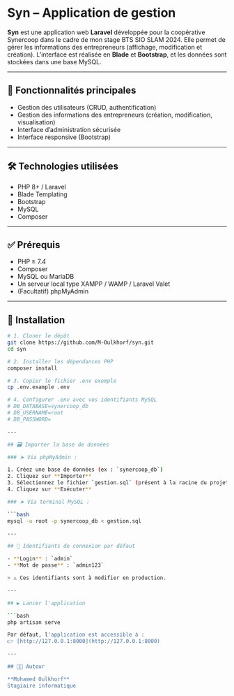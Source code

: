 # Syn – Application de gestion

**Syn** est une application web **Laravel** développée pour la coopérative Synercoop dans le cadre de mon stage BTS SIO SLAM 2024. Elle permet de gérer les informations des entrepreneurs (affichage, modification et création). L’interface est réalisée en **Blade** et **Bootstrap**, et les données sont stockées dans une base MySQL.

---

## 🧩 Fonctionnalités principales

- Gestion des utilisateurs (CRUD, authentification)
- Gestion des informations des entrepreneurs (création, modification, visualisation)
- Interface d’administration sécurisée
- Interface responsive (Bootstrap)

---

## 🛠️ Technologies utilisées

- PHP 8+ / Laravel
- Blade Templating
- Bootstrap
- MySQL
- Composer

---

## ✅ Prérequis

- PHP ≥ 7.4
- Composer
- MySQL ou MariaDB
- Un serveur local type XAMPP / WAMP / Laravel Valet
- (Facultatif) phpMyAdmin

---

## 🚀 Installation

```bash
# 1. Cloner le dépôt
git clone https://github.com/M-Oulkhorf/syn.git
cd syn

# 2. Installer les dépendances PHP
composer install

# 3. Copier le fichier .env exemple
cp .env.example .env

# 4. Configurer .env avec vos identifiants MySQL
# DB_DATABASE=synercoop_db
# DB_USERNAME=root
# DB_PASSWORD=

---

## 🗃️ Importer la base de données

### ➤ Via phpMyAdmin :

1. Créez une base de données (ex : `synercoop_db`)
2. Cliquez sur **Importer**
3. Sélectionnez le fichier `gestion.sql` (présent à la racine du projet)
4. Cliquez sur **Exécuter**

### ➤ Via terminal MySQL :

```bash
mysql -u root -p synercoop_db < gestion.sql

---

## 🔐 Identifiants de connexion par défaut

- **Login** : `admin`  
- **Mot de passe** : `admin123`

> ⚠️ Ces identifiants sont à modifier en production.

---

## ▶️ Lancer l'application

```bash
php artisan serve

Par défaut, l'application est accessible à :  
👉 [http://127.0.0.1:8000](http://127.0.0.1:8000)

---

## 👨‍💻 Auteur

**Mohamed Oulkhorf**  
Stagiaire informatique

